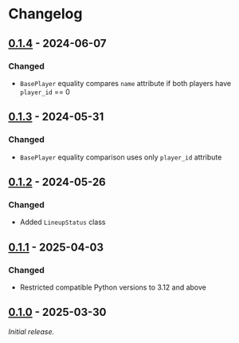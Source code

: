 # Changelog

## [0.1.4] - 2024-06-07

### Changed

- `BasePlayer` equality compares `name` attribute if both players have `player_id` == 0

## [0.1.3] - 2024-05-31

### Changed

- `BasePlayer` equality comparison uses only `player_id` attribute

## [0.1.2] - 2024-05-26

### Changed

- Added `LineupStatus` class

## [0.1.1] - 2025-04-03

### Changed

- Restricted compatible Python versions to 3.12 and above

## [0.1.0] - 2025-03-30

_Initial release._

[0.1.4]: https://github.com/fourtreestech/ilc-models/releases/tag/v0.1.4

[0.1.3]: https://github.com/fourtreestech/ilc-models/releases/tag/v0.1.3

[0.1.2]: https://github.com/fourtreestech/ilc-models/releases/tag/v0.1.2

[0.1.1]: https://github.com/fourtreestech/ilc-models/releases/tag/v0.1.1

[0.1.0]: https://github.com/fourtreestech/ilc-models/releases/tag/v0.1.0
